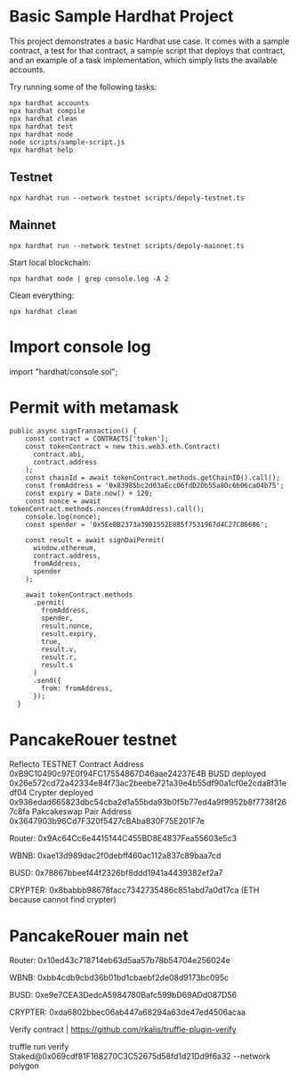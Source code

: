 # Basic Sample Hardhat Project

This project demonstrates a basic Hardhat use case. It comes with a sample contract, a test for that contract, a sample script that deploys that contract, and an example of a task implementation, which simply lists the available accounts.

Try running some of the following tasks:

```shell
npx hardhat accounts
npx hardhat compile
npx hardhat clean
npx hardhat test
npx hardhat node
node scripts/sample-script.js
npx hardhat help
```
## Testnet 
`npx hardhat run --network testnet scripts/depoly-testnet.ts`

## Mainnet
`npx hardhat run --network testnet scripts/depoly-mainnet.ts`

Start local blockchain:

`npx hardhat node | grep console.log -A 2`

Clean everything:

`npx hardhat clean`

# Import console log 

import "hardhat/console.sol";

# Permit with metamask

```
public async signTransaction() {
    const contract = CONTRACTS['token'];
    const tokenContract = new this.web3.eth.Contract(
      contract.abi,
      contract.address
    );
    const chainId = await tokenContract.methods.getChainID().call();
    const fromAddress = '0x83985bc2d03aEcc06fdD2Db55a8Dc6b06ca04b75';
    const expiry = Date.now() + 120;
    const nonce = await tokenContract.methods.nonces(fromAddress).call();
    console.log(nonce);
    const spender = '0x5EeBB2373a39B1552E885f7531967d4C27C86686';

    const result = await signDaiPermit(
      window.ethereum,
      contract.address,
      fromAddress,
      spender
    );

    await tokenContract.methods
      .permit(
        fromAddress,
        spender,
        result.nonce,
        result.expiry,
        true,
        result.v,
        result.r,
        result.s
      )
      .send({
        from: fromAddress,
      });
  }
```

# PancakeRouer testnet

Reflecto TESTNET Contract Address 0xB9C10490c97E0f94FC17554867D46aae24237E4B
BUSD deployed  0x26e572cd72a42334e84f73ac2beebe721a39e4b55df90a1cf0e2cda8f31edf04
Crypter deployed  0x936edad665823dbc54cba2d1a55bda93b0f5b77ed4a9f9952b8f7738f267c8fa
Pakcakeswap Pair Address 0x3647903b96Cd7F320f5427cBAba830F75E201F7e

Router: 0x9Ac64Cc6e4415144C455BD8E4837Fea55603e5c3

WBNB: 0xae13d989dac2f0debff460ac112a837c89baa7cd

BUSD: 0x78867bbeef44f2326bf8ddd1941a4439382ef2a7

CRYPTER: 0x8babbb98678facc7342735486c851abd7a0d17ca (ETH because cannot find crypter)

# PancakeRouer main net

Router: 0x10ed43c718714eb63d5aa57b78b54704e256024e 

WBNB: 0xbb4cdb9cbd36b01bd1cbaebf2de08d9173bc095c

BUSD: 0xe9e7CEA3DedcA5984780Bafc599bD69ADd087D56

CRYPTER: 0xda6802bbec06ab447a68294a63de47ed4506acaa


Verify contract | https://github.com/rkalis/truffle-plugin-verify

truffle run verify Staked@0x069cdf81F168270C3C52675d58fd1d21Dd9f6a32 --network polygon
